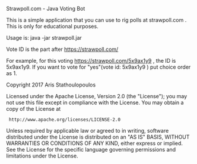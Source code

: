 Strawpoll.com - Java Voting Bot

This is a simple application that you can use to rig polls at strawpoll.com . This is only for educational purposes.

Usage is: java -jar strawpoll.jar <choice order> <vote id>

Vote ID is the part after https://strawpoll.com/

For example, for this voting https://strawpoll.com/5x9ax1y9 , the ID is 5x9ax1y9.
If you want to vote for "yes"(vote id: 5x9ax1y9 ) put choice order as 1.

   Copyright 2017 Aris Stathoulopoulos

   Licensed under the Apache License, Version 2.0 (the "License");
   you may not use this file except in compliance with the License.
   You may obtain a copy of the License at

     http://www.apache.org/licenses/LICENSE-2.0

   Unless required by applicable law or agreed to in writing, software
   distributed under the License is distributed on an "AS IS" BASIS,
   WITHOUT WARRANTIES OR CONDITIONS OF ANY KIND, either express or implied.
   See the License for the specific language governing permissions and
   limitations under the License.
